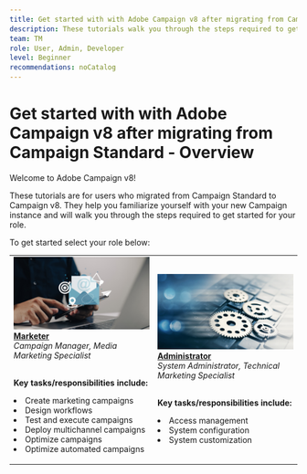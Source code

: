 ```yaml
---
title: Get started with with Adobe Campaign v8 after migrating from Campaign Standard - Overview
description: These tutorials walk you through the steps required to get started with you new Campaign v8 application. 
team: TM
role: User, Admin, Developer
level: Beginner
recommendations: noCatalog
---
```


# Get started with with Adobe Campaign v8 after migrating from Campaign Standard - Overview

Welcome to Adobe Campaign v8! 

These tutorials are for users who migrated from Campaign Standard to Campaign v8. They help you familiarize yourself with your new Campaign instance and will walk you through the steps required to get started for your role. 

To get started select your role below:

<table>
<tr>
  <td>
    <a href="../help/tutorial-get-started-with-acv8/get_started_for_marketers.md">
      <img alt="Campaign Manager"src="./_assets/digital_marketing.jpeg"/>
    </a>
    <div>
      <a href="get_started_for_marketers.md">
    <strong>Marketer</strong>
    </a>
    <br>
    <em>Campaign Manager, Media Marketing Specialist</em>
    <br>
    <br>
    <p>
    <b>Key tasks/responsibilities include:</b>
      <li>Create marketing campaigns
      <li>Design workflows
      <li>Test and execute campaigns
      <li>Deploy multichannel campaigns
      <li>Optimize campaigns
      <li>Optimize automated campaigns
    </p>
    </div>
  </td>
  <td>
    <a href="../help/tutorial-get-started-with-acv8/get-started-for-administrators-developers.md">
    <img alt="Administrator" src="./_assets/admin.jpeg"/>
    </a>
    <div>
      <a href="../help/tutorial-get-started-with-acv8/get-started-for-administrators-developers.md">
    <strong>Administrator</strong>
    </a>
    <br>
    <em> System Administrator, Technical Marketing Specialist</em>
    <p><br>
    <b>Key tasks/responsibilities include:</b>
      <li>Access management
      <li>System configuration
      <li> System customization
    </td>
</tr>
</table>
</div>
